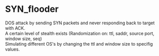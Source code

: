# SYN_flooder
DOS attack by sending SYN packets and never responding back to target with ACK.  
A certain level of stealth exists (Randomization on: ttl, saddr, source port, window size, seq)  
Simulating different OS's by changing the ttl and window size to specifig values.
